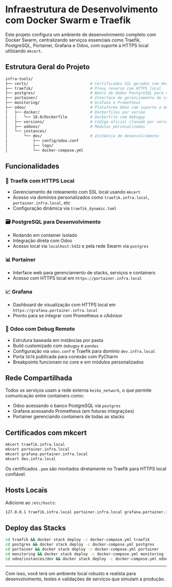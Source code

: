 # Infraestrutura de Desenvolvimento com Docker Swarm e Traefik

Este projeto configura um ambiente de desenvolvimento completo com Docker Swarm, centralizando serviços essenciais como Traefik, PostgreSQL, Portainer, Grafana e Odoo, com suporte a HTTPS local utilizando `mkcert`.

## Estrutura Geral do Projeto

```bash
infra-tools/
├── certs/                           # Certificados SSL gerados com mkcert
├── traefik/                         # Proxy reverso com HTTPS local
├── postgres/                        # Banco de dados PostgreSQL para dev
├── portainer/                       # Interface de gerenciamento de containers
├── monitoring/                      # Grafana e Prometheus
├── odoo/                            # Plataforma Odoo com suporte a debug remoto
│   ├── docker/                      # Dockerfiles por versão
│   │   └── 18.0/Dockerfile          # Dockerfile com debugpy
│   ├── versions/                    # Código oficial clonado por versão
│   ├── addons/                      # Módulos personalizados
│   └── instances/
│       └── dev/                     # Instância de desenvolvimento
│           ├── config/odoo.conf
│           ├── logs/
│           └── docker-compose.yml
```

## Funcionalidades

### 🔐 Traefik com HTTPS Local

* Gerenciamento de roteamento com SSL local usando `mkcert`
* Acesso via domínios personalizados como `traefik.infra.local`, `portainer.infra.local`, etc
* Configuração dinâmica via `traefik_dynamic.toml`

### 🗃️ PostgreSQL para Desenvolvimento

* Rodando em container isolado
* Integração direta com Odoo
* Acesso local via `localhost:5432` e pela rede Swarm via `postgres`

### 📊 Portainer

* Interface web para gerenciamento de stacks, serviços e containers
* Acesso com HTTPS local em `https://portainer.infra.local`

### 📈 Grafana

* Dashboard de visualização com HTTPS local em `https://grafana.portainer.infra.local`
* Pronto para se integrar com Prometheus e cAdvisor

### 🧠 Odoo com Debug Remoto

* Estrutura baseada em instâncias por pasta
* Build customizado com `debugpy` e `pandas`
* Configuração via `odoo.conf` e Traefik para domínio `dev.infra.local`
* Porta `5678` publicada para conexão com PyCharm
* Breakpoints funcionam no core e em módulos personalizados

## Rede Compartilhada

Todos os serviços usam a rede externa `keiko_network`, o que permite comunicação entre containers como:

* Odoo acessando o banco PostgreSQL via `postgres`
* Grafana acessando Prometheus (em futuras integrações)
* Portainer gerenciando containers de todas as stacks

## Certificados com mkcert

```bash
mkcert traefik.infra.local
mkcert portainer.infra.local
mkcert grafana.portainer.infra.local
mkcert dev.infra.local
```

Os certificados `.pem` são montados diretamente no Traefik para HTTPS local confiável.

## Hosts Locais

Adicione ao `/etc/hosts`:

```bash
127.0.0.1 traefik.infra.local portainer.infra.local grafana.portainer.infra.local dev.infra.local
```

## Deploy das Stacks

```bash
cd traefik && docker stack deploy -c docker-compose.yml traefik
cd postgres && docker stack deploy -c docker-compose.yml postgres
cd portainer && docker stack deploy -c docker-compose.yml portainer
cd monitoring && docker stack deploy -c docker-compose.yml monitoring
cd odoo/instances/dev && docker stack deploy -c docker-compose.yml odoo_dev
```

---

Com isso, você terá um ambiente local robusto e realista para desenvolvimento, testes e validações de serviços que simulam a produção.
